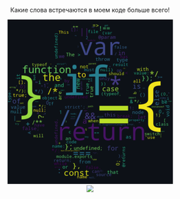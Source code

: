<div align="center">
  <p>Какие слова встречаются в моем коде больше всего!</p>
  <img src="https://github.com/GinKey/GinKey/blob/main/word.png" alt="Word Cloud">
</div>


<div id="header" align="center">
  <img src="[https://media.giphy.com/media/M9gbBd9nbDrOTu1Mqx/giphy.gif](https://giphy.com/gifs/hackernoon-hacker-noon-random-pixels-dxn6fRlTIShoeBr69N)" width="100"/>
</div>
<!--
**GinKey/GinKey** is a ✨ _special_ ✨ repository because its `README.md` (this file) appears on your GitHub profile.

Here are some ideas to get you started:

- 🔭 I’m currently working on ...
- 🌱 I’m currently learning ...
- 👯 I’m looking to collaborate on ...
- 🤔 I’m looking for help with ...
- 💬 Ask me about ...
- 📫 How to reach me: ...
- 😄 Pronouns: ...
- ⚡ Fun fact: ...
-->
